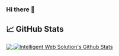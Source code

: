 ### Hi there 👋
## &#x1f4c8; GitHub Stats
<a href="https://github.com/r3act1st/r3act1st">
<img align="center" src="https://github-readme-stats.vercel.app/api/top-langs/?username=r3act1st&hide=blade&title_color=ffffff&text_color=c9cacc&icon_color=2bbc8a&bg_color=1d1f21&langs_count=8&layout=compact" />
</a>
<a href="https://github.com/r3act1st/r3act1st">
<img align="center" src="https://github-readme-stats.vercel.app/api?username=r3act1st&show_icons=true&count_private=true&title_color=ffffff&text_color=c9cacc&icon_color=2bbc8a&bg_color=1d1f21" alt="Intelligent Web Solution's Github Stats" />
</a>
